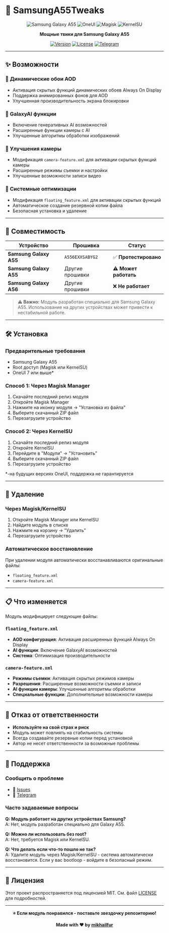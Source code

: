 # 🚀 SamsungA55Tweaks

<div align="center">

![Samsung Galaxy A55](https://img.shields.io/badge/Samsung-Galaxy%20A55-1428A0?style=for-the-badge)
![OneUI](https://img.shields.io/badge/OneUI-7-00D4AA?style=for-the-badge)
![Magisk](https://img.shields.io/badge/Magisk-✓-00C853?style=for-the-badge)
![KernelSU](https://img.shields.io/badge/KernelSU-✓-FF6B35?style=for-the-badge)

**Мощные твики для Samsung Galaxy A55**

[![Version](https://img.shields.io/badge/Version-1.1.0-blue.svg)](https://github.com/mikhailfur/SamsungA55Tweaks/releases)
[![License](https://img.shields.io/badge/License-MIT-green.svg)](LICENSE)
[![Telegram](https://img.shields.io/badge/Telegram-@dataisnotfound-0088CC.svg?logo=telegram)](https://t.me/dataisnotfound)

</div>

---

## ✨ Возможности

### 🎨 **Динамические обои AOD**
- Активация скрытых функций динамических обоев Always On Display
- Поддержка анимированных фонов для AOD
- Улучшенная производительность экрана блокировки

### 🤖 **GalaxyAI функции**
- Включение генеративных AI возможностей
- Расширенные функции камеры с AI
- Улучшенные алгоритмы обработки изображений

### 📸 **Улучшения камеры**
- Модификация `camera-feature.xml` для активации скрытых функций камеры
- Расширенные режимы съемки и настройки
- Улучшенные возможности записи видео

### 🔧 **Системные оптимизации**
- Модификация `floating_feature.xml` для активации скрытых функций
- Автоматическое создание резервной копии файла
- Безопасная установка и удаление

---

## 📱 Совместимость

| Устройство | Прошивка | Статус |
|------------|----------|---------|
| **Samsung Galaxy A55** | `A556EXXSABYG2` | ✅ **Протестировано** |
| **Samsung Galaxy A55** | Другие прошивки | ⚠️ **Может работать** |
| **Samsung Galaxy A56** | Другие прошивки | ❌ **Не работает**    |

> **⚠️ Важно:** Модуль разработан специально для Samsung Galaxy A55. Использование на других устройствах может привести к нестабильной работе.

---

## 🛠️ Установка

### Предварительные требования
- Samsung Galaxy A55
- Root доступ (Magisk или KernelSU)
- OneUI 7 или выше*

### Способ 1: Через Magisk Manager
1. Скачайте последний релиз модуля
2. Откройте Magisk Manager
3. Нажмите на иконку модуля → "Установка из файла"
4. Выберите скачанный ZIP файл
5. Перезагрузите устройство

### Способ 2: Через KernelSU
1. Скачайте последний релиз модуля
2. Откройте KernelSU
3. Перейдите в "Модули" → "Установить"
4. Выберите скачанный ZIP файл
5. Перезагрузите устройство

*-на будущих версиях OneUI, поддержка не гарантируется

---

## 🔄 Удаление

### Через Magisk/KernelSU
1. Откройте Magisk Manager или KernelSU
2. Найдите модуль в списке
3. Нажмите на корзину → "Удалить"
4. Перезагрузите устройство

### Автоматическое восстановление
При удалении модуля автоматически восстанавливаются оригинальные файлы:
- `floating_feature.xml`
- `camera-feature.xml`

---

## 📋 Что изменяется

Модуль модифицирует следующие файлы:

### `floating_feature.xml`
- **AOD конфигурация**: Активация расширенных функций Always On Display
- **AI функции**: Включение GalaxyAI возможностей
- **Система**: Оптимизация производительности

### `camera-feature.xml`
- **Режимы съемки**: Активация скрытых режимов камеры
- **Разрешения**: Расширенные возможности съемки и записи
- **AI функции камеры**: Улучшенные алгоритмы обработки
- **Специальные функции**: Дополнительные возможности камеры

---

## 🚨 Отказ от ответственности

- **Используйте на свой страх и риск**
- Модуль может повлиять на стабильность системы
- Всегда создавайте резервные копии перед установкой
- Автор не несет ответственности за возможные проблемы

---

## 🐛 Поддержка

### Сообщить о проблеме
- 📱 [Issues](https://github.com/mikhailfur/SamsungA55Tweaks/issues)
- 💬 [Telegram](https://t.me/dataisnotfound)

### Часто задаваемые вопросы
**Q: Модуль работает на других устройствах Samsung?**  
A: Нет, модуль разработан специально для Galaxy A55.

**Q: Можно ли использовать без root?**  
A: Нет, требуется Magisk или KernelSU.

**Q: Что делать если что-то пошло не так?**  
A: Удалите модуль через Magisk/KernelSU - система автоматически восстановится. Если у вас bootloop - войдите в безопасный режим.

---

## 📄 Лицензия

Этот проект распространяется под лицензией MIT. См. файл [LICENSE](LICENSE) для подробностей.

---

<div align="center">

**⭐ Если модуль понравился - поставьте звездочку репозиторию!**

**Made with ❤️ by [mikhailfur](https://t.me/dataisnotfound)**

</div>

